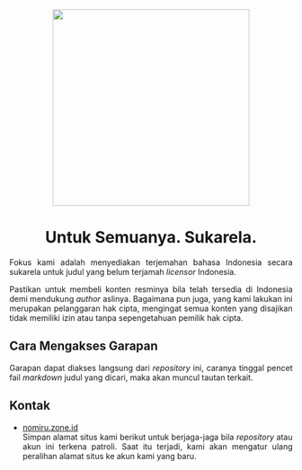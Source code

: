 <div align="center">

<img src="https://pomf2.lain.la/f/t7n08nic.jpg" alt="" width="350" style="max-width:100%; height:auto;" />

# Untuk Semuanya. Sukarela.

</div>

<div align="justify">

Fokus kami adalah menyediakan terjemahan bahasa Indonesia secara sukarela untuk judul yang belum terjamah _licensor_ Indonesia.

Pastikan untuk membeli konten resminya bila telah tersedia di Indonesia demi mendukung _author_ aslinya. Bagaimana pun juga, yang kami lakukan ini merupakan pelanggaran hak cipta, mengingat semua konten yang disajikan tidak memiliki izin atau tanpa sepengetahuan pemilik hak cipta.

## Cara Mengakses Garapan
Garapan dapat diakses langsung dari _repository_ ini, caranya tinggal pencet fail _markdown_ judul yang dicari, maka akan muncul tautan terkait.

## Kontak
- [nomiru.zone.id](https://nomiru.zone.id)<br>
Simpan alamat situs kami berikut untuk berjaga-jaga bila _repository_ atau akun ini terkena patroli. Saat itu terjadi, kami akan mengatur ulang peralihan alamat situs  ke akun kami yang baru.

</div>